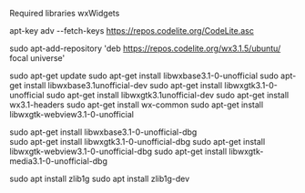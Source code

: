 Required libraries
wxWidgets

apt-key adv --fetch-keys https://repos.codelite.org/CodeLite.asc

sudo apt-add-repository 'deb https://repos.codelite.org/wx3.1.5/ubuntu/ focal universe'

sudo apt-get update
sudo apt-get install libwxbase3.1-0-unofficial
sudo apt-get install libwxbase3.1unofficial-dev
sudo apt-get install libwxgtk3.1-0-unofficial
sudo apt-get install libwxgtk3.1unofficial-dev
sudo apt-get install wx3.1-headers
sudo apt-get install wx-common
sudo apt-get install libwxgtk-webview3.1-0-unofficial

sudo apt-get install libwxbase3.1-0-unofficial-dbg  
sudo apt-get install libwxgtk3.1-0-unofficial-dbg 
sudo apt-get install libwxgtk-webview3.1-0-unofficial-dbg
sudo apt-get install libwxgtk-media3.1-0-unofficial-dbg 

sudo apt install zlib1g
sudo apt install zlib1g-dev